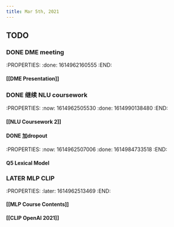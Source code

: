 ```yaml
---
title: Mar 5th, 2021
---
```


## TODO
### DONE DME meeting
:PROPERTIES:
:done: 1614962160555
:END:
#### [[DME Presentation]]
### DONE 继续 NLU coursework
:PROPERTIES:
:now: 1614962505530
:done: 1614990138480
:END:
#### [[NLU Coursework 2]]
#### DONE 加dropout
:PROPERTIES:
:now: 1614962507006
:done: 1614984733518
:END:
#### Q5 Lexical Model
### LATER MLP CLIP
:PROPERTIES:
:later: 1614962513469
:END:
#### [[MLP Course Contents]]
#### [[CLIP OpenAI 2021]]
###
###
